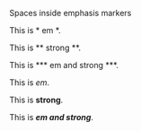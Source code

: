 Spaces inside emphasis markers

This is * em *.

This is ** strong **.

This is *** em and strong ***.

This is *em*.

This is **strong**.

This is ***em and strong***.
